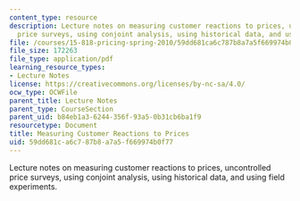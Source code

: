 ```yaml
---
content_type: resource
description: Lecture notes on measuring customer reactions to prices, uncontrolled
  price surveys, using conjoint analysis, using historical data, and using field experiments.
file: /courses/15-818-pricing-spring-2010/59dd681ca6c787b8a7a5f669974b0f77_MIT15_818S10_lec04.pdf
file_size: 172263
file_type: application/pdf
learning_resource_types:
- Lecture Notes
license: https://creativecommons.org/licenses/by-nc-sa/4.0/
ocw_type: OCWFile
parent_title: Lecture Notes
parent_type: CourseSection
parent_uid: b84eb1a3-6244-356f-93a5-0b31cb6ba1f9
resourcetype: Document
title: Measuring Customer Reactions to Prices
uid: 59dd681c-a6c7-87b8-a7a5-f669974b0f77
---
```

Lecture notes on measuring customer reactions to prices, uncontrolled price surveys, using conjoint analysis, using historical data, and using field experiments.